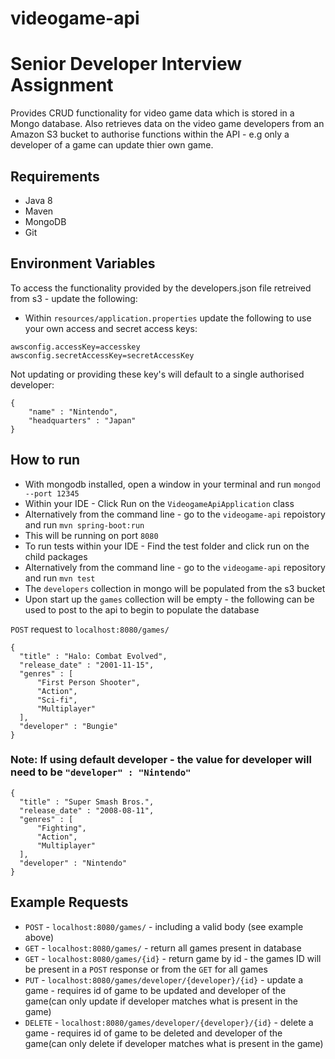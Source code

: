 # videogame-api
# Senior Developer Interview Assignment

Provides CRUD functionality for video game data which is stored in a Mongo database. Also retrieves data on the video game developers from an Amazon S3 bucket to authorise functions within the API - e.g only a developer of a game can update thier own game.

## Requirements
- Java 8
- Maven
- MongoDB
- Git

## Environment Variables
To access the functionality provided by the developers.json file retreived from s3 - update the following:

- Within `resources/application.properties` update the following to use your own access and secret access keys:
```
awsconfig.accessKey=accesskey
awsconfig.secretAccessKey=secretAccessKey
```
Not updating or providing these key's will default to a single authorised developer:

```
{
    "name" : "Nintendo",
    "headquarters" : "Japan"
}
```

## How to run
- With mongodb installed, open a window in your terminal and run `mongod --port 12345`
- Within your IDE - Click Run on the `VideogameApiApplication` class
- Alternatively from the command line - go to the `videogame-api` repoistory and run `mvn spring-boot:run`
- This will be running on port `8080`
- To run tests within your IDE - Find the test folder and click run on the child packages
- Alternatively from the command line - go to the `videogame-api` repository and run `mvn test`
- The `developers` collection in mongo will be populated from the s3 bucket
- Upon start up the `games` collection will be empty - the following can be used to post to the api to begin to populate the database

`POST` request to `localhost:8080/games/`

```
{
  "title" : "Halo: Combat Evolved",
  "release_date" : "2001-11-15",
  "genres" : [
      "First Person Shooter",
      "Action",
      "Sci-fi",
      "Multiplayer"
  ],
  "developer" : "Bungie"
}
```
### Note: If using default developer - the value for developer will need to be `"developer" : "Nintendo"`

```
{
  "title" : "Super Smash Bros.",
  "release_date" : "2008-08-11",
  "genres" : [
      "Fighting",
      "Action",
      "Multiplayer"
  ],
  "developer" : "Nintendo"
}
```

## Example Requests
 - `POST` - `localhost:8080/games/` - including a valid body (see example above)
 - `GET` - `localhost:8080/games/` - return all games present in database
 - `GET` - `localhost:8080/games/{id}` - return game by id - the games ID will be present in a `POST` response or from the `GET` for all games
 - `PUT` - `localhost:8080/games/developer/{developer}/{id}` - update a game - requires id of game to be updated and developer of the game(can only update if developer matches what is present in the game)
 - `DELETE` - `localhost:8080/games/developer/{developer}/{id}` - delete a game - requires id of game to be deleted and developer of the game(can only delete if developer matches what is present in the game)
